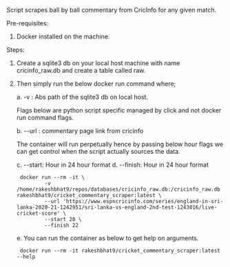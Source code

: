 Script scrapes ball by ball commentary from CricInfo for any given match.

Pre-requisites:
1. Docker installed on the machine.

Steps:
1. Create a sqlite3 db on your local host machine with name cricinfo_raw.db and create a table called raw.

2. Then simply run the below docker run command where;

    a. -v : Abs path of the sqlite3 db on local host.

    Flags below are python script specific managed by click and not docker run command flags.

    b. --url : commentary page link from cricinfo

    The container will run perpetually hence by passing below hour flags we can get control when the script actually sources the data.

    c. --start: Hour in 24 hour format
    d. --finish: Hour in 24 hour format

        docker run --rm -it \
                -v /home/rakeshbhat9/repos/databases/cricinfo_raw.db:/cricinfo_raw.db rakeshbhat9/cricket_commentary_scraper:latest \
                --url 'https://www.espncricinfo.com/series/england-in-sri-lanka-2020-21-1242951/sri-lanka-vs-england-2nd-test-1243016/live-cricket-score' \
                --start 20 \
                --finish 22
    
    e. You can run the container as below to get help on arguments.
    
        docker run --rm -it rakeshbhat9/cricket_commentary_scraper:latest --help
